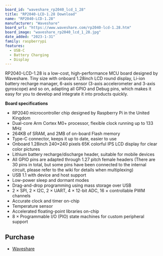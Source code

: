 ```yaml
---
board_id: "waveshare_rp2040_lcd_1_28"
title: "RP2040-LCD-1.28 Download"
name: "RP2040-LCD-1.28"
manufacturer: "Waveshare"
board_url: "https://www.waveshare.com/rp2040-lcd-1.28.htm"
board_image: "waveshare_rp2040_lcd_1_28.jpg"
date_added: "2023-1-31"
family: raspberrypi
features:
  - USB-C
  - Battery Charging
  - Display
---
```


RP2040-LCD-1.28 is a low-cost, high-performance MCU board designed by Waveshare. Tiny size with onboard 1.28inch LCD round display, Li-ion battery recharge manager, 6-axis sensor (3-axis accelerometer and 3-axis gyroscope) and so on, adapting all GPIO and Debug pins, which makes it easy for you to develop and integrate it into products quickly.

**Board specifications**
- RP2040 microcontroller chip designed by Raspberry Pi in the United Kingdom
- Dual-core Arm Cortex M0+ processor, flexible clock running up to 133 MHz
- 264KB of SRAM, and 2MB of on-board Flash memory
- Type-C connector, keeps it up to date, easier to use
- Onboard 1.28inch 240×240 pixels 65K colorful IPS LCD display for clear color pictures
- Lithium battery recharge/discharge header, suitable for mobile devices
- All GPIO pins are adapted through 1.27 pitch female headers (There are 30 pins in total, but some pins have been connected to the internal circuit, please refer to the wiki for details when multiplexing)
- USB 1.1 with device and host support
- Low-power sleep and dormant modes
- Drag-and-drop programming using mass storage over USB
- 2 × SPI, 2 × I2C, 2 × UART, 4 × 12-bit ADC, 16 × controllable PWM channels
- Accurate clock and timer on-chip
- Temperature sensor
- Accelerated floating-point libraries on-chip
- 8 × Programmable I/O (PIO) state machines for custom peripheral support

## Purchase
* [Waveshare](https://www.waveshare.com/rp2040-lcd-1.28.htm)
